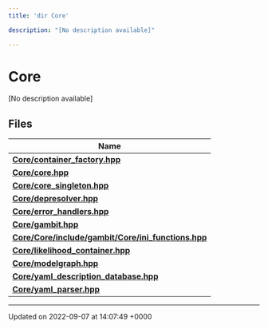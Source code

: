 ```yaml
---
title: 'dir Core'

description: "[No description available]"

---
```


# Core

[No description available]

## Files

| Name           |
| -------------- |
| **[Core/container_factory.hpp](/documentation/code/files/container__factory_8hpp/#file-container-factoryhpp)**  |
| **[Core/core.hpp](/documentation/code/files/core_8hpp/#file-corehpp)**  |
| **[Core/core_singleton.hpp](/documentation/code/files/core__singleton_8hpp/#file-core-singletonhpp)**  |
| **[Core/depresolver.hpp](/documentation/code/files/depresolver_8hpp/#file-depresolverhpp)**  |
| **[Core/error_handlers.hpp](/documentation/code/files/error__handlers_8hpp/#file-error-handlershpp)**  |
| **[Core/gambit.hpp](/documentation/code/files/gambit_8hpp/#file-gambithpp)**  |
| **[Core/Core/include/gambit/Core/ini_functions.hpp](/documentation/code/files/core_2include_2gambit_2core_2ini__functions_8hpp/#file-coreincludegambitcoreini-functionshpp)**  |
| **[Core/likelihood_container.hpp](/documentation/code/files/likelihood__container_8hpp/#file-likelihood-containerhpp)**  |
| **[Core/modelgraph.hpp](/documentation/code/files/modelgraph_8hpp/#file-modelgraphhpp)**  |
| **[Core/yaml_description_database.hpp](/documentation/code/files/yaml__description__database_8hpp/#file-yaml-description-databasehpp)**  |
| **[Core/yaml_parser.hpp](/documentation/code/files/yaml__parser_8hpp/#file-yaml-parserhpp)**  |






-------------------------------

Updated on 2022-09-07 at 14:07:49 +0000
